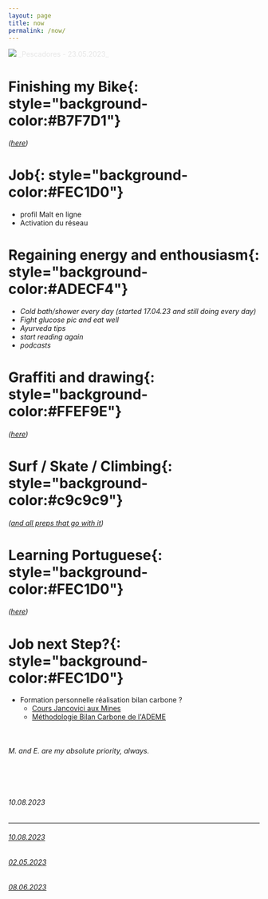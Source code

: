 ```yaml
---
layout: page
title: now
permalink: /now/
---
```


<picture>
    <source srcset="https://live.staticflickr.com/65535/53053419765_da825fdfd0_h.jpg"
            media="(min-width: 800px)">
    <img src="https://live.staticflickr.com/65535/53053419765_da825fdfd0_h.jpg"/>
</picture>
<a style='color:#e6e6e6;' class='post-meta'>_Pescadores - 23.05.2023_</a>

<!-- Style Memo
**yellow**{: style="background-color:#FFEF9E"} <br>
**pink**{: style="background-color:#FEC1D0"} <br>
**blue**{: style="background-color:#ADECF4"} <br>
**green**{: style="background-color:#B7F7D1"} <br>
**grey**{: style="background-color:#c9c9c9"} <br> -->

# **Finishing my Bike**{: style="background-color:#B7F7D1"} 
###### _([here](/writing/2023/02/28/bike_project_0.html))_

# **Job**{: style="background-color:#FEC1D0"}
- profil Malt en ligne
- Activation du réseau

# **Regaining energy and enthousiasm**{: style="background-color:#ADECF4"} <br>
- _Cold bath/shower every day (started 17.04.23 and still doing every day)_ 
- _Fight glucose pic and eat well_
- _Ayurveda tips_
- _start reading again_
- _podcasts_

# **Graffiti and drawing**{: style="background-color:#FFEF9E"} 
###### _([here](/category/tiffigra/memories))_ 

# **Surf / Skate / Climbing**{: style="background-color:#c9c9c9"} 
###### _([and all preps that go with it](/category/surf/ressources))_ 

# **Learning Portuguese**{: style="background-color:#FEC1D0"} 
###### _([here](/peripherical-brain/2019/11/01/portugues.html))_ 
 
# **Job next Step?**{: style="background-color:#FEC1D0"}
- Formation personnelle réalisation bilan carbone ?
    - [Cours Jancovici aux Mines](https://youtu.be/xgy0rW0oaFI)
    - [Méthodologie Bilan Carbone de l'ADEME](https://www.ecologie.gouv.fr/sites/default/files/methodo_BEGES_decli_07.pdf)


<br>

###### M. and E. are my absolute priority, always.

<br><br>

###### _10.08.2023_
---
###### _[10.08.2023](/category/now/10082023)_ <br>
###### _[02.05.2023](/category/now/02052023)_ <br>
###### _[08.06.2023](/category/now/08062023)_